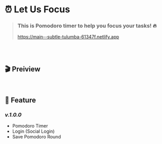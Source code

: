 # ⏰ Let Us Focus

> ### This is Pomodoro timer to help you focus your tasks! 🔥
>
> https://main--subtle-tulumba-61347f.netlify.app

<br />

[//]: # (## 🔨 기술 스택 &#40;Tech stack&#41;)

[//]: # ()
[//]: # (<br />)

[//]: # ()
[//]: # (<p align="center">)

[//]: # (  <img src="https://user-images.githubusercontent.com/84328632/176751654-7ca0331f-efdb-4884-b328-a36a6ce60c9a.png" alt="tech-stack" width="60%">)

[//]: # (</p>)

<br />


## 🎬 Preiview

[//]: # (  <br />)

[//]: # (  <p align="center">)

[//]: # (   <img src="https://user-images.githubusercontent.com/73643088/176643317-379e816c-4cf9-4ed2-a064-7670c0712255.gif" alt="home-responsive" width="50%">)

[//]: # (  </p>)

[//]: # (  <br />)

[//]: # (  <p align="center">)

[//]: # (    <img src="https://user-images.githubusercontent.com/73643088/176643292-3f424dee-37c6-436e-961f-2e8834abdcfd.gif" width="50%" alt="choose-product">)

[//]: # (  </p>)

<br />

## 📝 Feature

### _v.1.0.0_
- Pomodoro Timer
- Login (Social Login)
- Save Pomodoro Round

<br />



<br />
